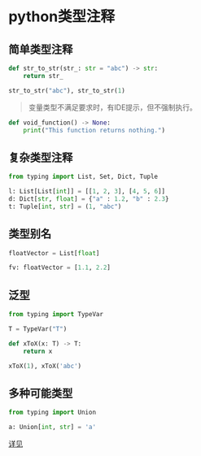 # python类型注释

## 简单类型注释
```python
def str_to_str(str_: str = "abc") -> str:
    return str_

str_to_str("abc"), str_to_str(1)
```

>变量类型不满足要求时，有IDE提示，但不强制执行。

```python
def void_function() -> None:
    print("This function returns nothing.")
```

## 复杂类型注释
```python
from typing import List, Set, Dict, Tuple

l: List[List[int]] = [[1, 2, 3], [4, 5, 6]]
d: Dict[str, float] = {"a" : 1.2, "b" : 2.3}
t: Tuple[int, str] = (1, "abc")
```


## 类型别名
```python
floatVector = List[float]

fv: floatVector = [1.1, 2.2]
```

## 泛型

```python
from typing import TypeVar

T = TypeVar("T")

def xToX(x: T) -> T:
    return x

xToX(1), xToX('abc')
```

## 多种可能类型
```python
from typing import Union

a: Union[int, str] = 'a'
```



[详见](https://www.pythonsheets.com/notes/python-typing.html)